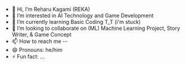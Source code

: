 - 👋 Hi, I’m Reharu Kagami (REKA)
- 👀 I’m interested in AI Technology and Game Development
- 🌱 I’m currently learning Basic Coding T_T (i'm stuck)
- 💞️ I’m looking to collaborate on (ML) Machine Learning Project, Story  Writer, & Game Concept 
- 📫 How to reach me --
- 😄 Pronouns: he/him
- ⚡ Fun fact: ...

<!---
Darren12380/Darren12380 is a ✨ special ✨ repository because its `README.md` (this file) appears on your GitHub profile.
You can click the Preview link to take a look at your changes.
--->
